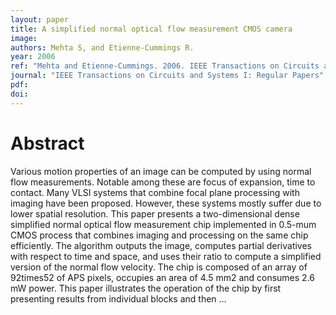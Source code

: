 ```yaml
---
layout: paper
title: A simplified normal optical flow measurement CMOS camera
image:
authors: Mehta S, and Etienne-Cummings R.
year: 2006
ref: "Mehta and Etienne-Cummings. 2006. IEEE Transactions on Circuits and Systems I: Regular Papers vol. 53, no. 6: 1223-1234."
journal: "IEEE Transactions on Circuits and Systems I: Regular Papers"
pdf:
doi:
---
```


# Abstract
Various motion properties of an image can be computed by using normal flow measurements. Notable among these are focus of expansion, time to contact. Many VLSI systems that combine focal plane processing with imaging have been proposed. However, these systems mostly suffer due to lower spatial resolution. This paper presents a two-dimensional dense simplified normal optical flow measurement chip implemented in 0.5-mum CMOS process that combines imaging and processing on the same chip efficiently. The algorithm outputs the image, computes partial derivatives with respect to time and space, and uses their ratio to compute a simplified version of the normal flow velocity. The chip is composed of an array of 92times52 of APS pixels, occupies an area of 4.5 mm2 and consumes 2.6 mW power. This paper illustrates the operation of the chip by first presenting results from individual blocks and then …
